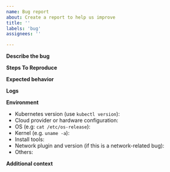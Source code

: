 ```yaml
---
name: Bug report
about: Create a report to help us improve
title: ''
labels: 'bug'
assignees: ''

---
```


**Describe the bug**

**Steps To Reproduce**

**Expected behavior**

**Logs**

**Environment**

- Kubernetes version (use `kubectl version`):
- Cloud provider or hardware configuration:
- OS (e.g: `cat /etc/os-release`):
- Kernel (e.g. `uname -a`):
- Install tools:
- Network plugin and version (if this is a network-related bug):
- Others:

**Additional context**
